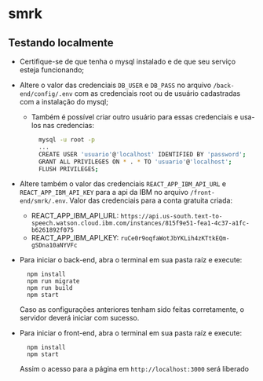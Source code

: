 # smrk

## Testando localmente
  - Certifique-se de que tenha o mysql instalado e de que seu serviço esteja funcionando;
  - Altere o valor das credenciais `DB_USER` e `DB_PASS` no arquivo `/back-end/config/.env` com as credenciais root ou de usuário cadastradas com a instalação do mysql;
    - Também é possível criar outro usuário para essas credenciais e usa-los nas credencias:
      ```bash
        mysql -u root -p
        ...
        CREATE USER 'usuario'@'localhost' IDENTIFIED BY 'password';
        GRANT ALL PRIVILEGES ON * . * TO 'usuario'@'localhost';
        FLUSH PRIVILEGES;
      ```
      
      
  - Altere também o valor das credenciais `REACT_APP_IBM_API_URL` e `REACT_APP_IBM_API_KEY` para a api da IBM no arquivo `/front-end/smrk/.env`. Valor das credenciais para a conta gratuita criada:    
      - REACT_APP_IBM_API_URL: `https://api.us-south.text-to-speech.watson.cloud.ibm.com/instances/815f9e51-fea1-4c37-a1fc-b6261892f075`
      - REACT_APP_IBM_API_KEY: `ruCe0r9oqfaWotJbYKLih4zKTtkEQm-gSDna10aNYVFc`
  
      
  - Para iniciar o back-end, abra o terminal em sua pasta raíz e execute:
    ```npm
      npm install
      npm run migrate
      npm run build
      npm start
    ```
    Caso as configurações anteriores tenham sido feitas corretamente, o servidor deverá iniciar com sucesso.
    
    
  - Para iniciar o front-end, abra o terminal em sua pasta raíz e execute:
    ```npm
      npm install
      npm start
    ```
    Assim o acesso para a página em `http://localhost:3000` será liberado
